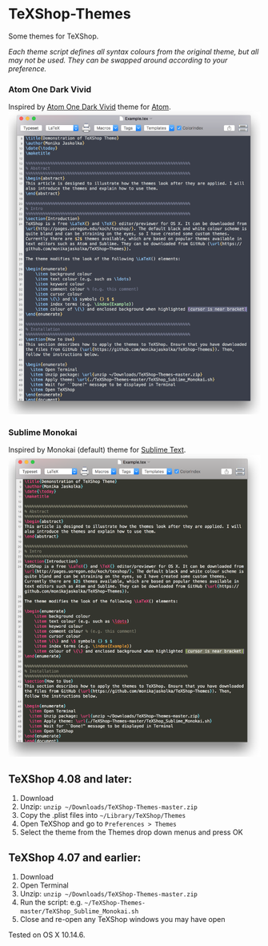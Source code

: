 # TeXShop-Themes
Some themes for TeXShop. 

*Each theme script defines all syntax colours from the original theme, but all may not be used. They can be swapped around according to your preference.*



### Atom One Dark Vivid
Inspired by [Atom One Dark Vivid](https://atom.io/themes/one-dark-vivid-syntax) theme for [Atom](https://atom.io/).
<img src="imgs/AtomOneDarkVivid.png" alt="Preview of Atom One Dark Vivid Theme" width="600" style="width: 600px;"/>

### Sublime Monokai
Inspired by Monokai (default) theme for [Sublime Text](https://www.sublimetext.com/).
<img src="imgs/SublimeMonokai.png" alt="Preview of Sublime Monokai Theme" width="600" style="width: 600px;"/>

## TeXShop 4.08 and later:
1. Download
2. Unzip: `unzip ~/Downloads/TeXShop-Themes-master.zip`
3. Copy the .plist files into `~/Library/TeXShop/Themes`
4. Open TeXShop and go to `Preferences > Themes`
5. Select the theme from the Themes drop down menus and press OK

## TeXShop 4.07 and earlier:
1. Download
2. Open Terminal
2. Unzip: `unzip ~/Downloads/TeXShop-Themes-master.zip`
3. Run the script: e.g. `~/TeXShop-Themes-master/TeXShop_Sublime_Monokai.sh`
4. Close and re-open any TeXShop windows you may have open

Tested on OS X 10.14.6.
